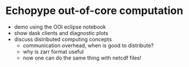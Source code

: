 # Echopype out-of-core computation

- demo using the OOI eclipse notebook
- show dask clients and diagnostic plots
- discuss distributed computing concepts
    - communication overhead, when is good to distribute? 
    - why is zarr format useful
    - now one can do the same thing with netcdf files!